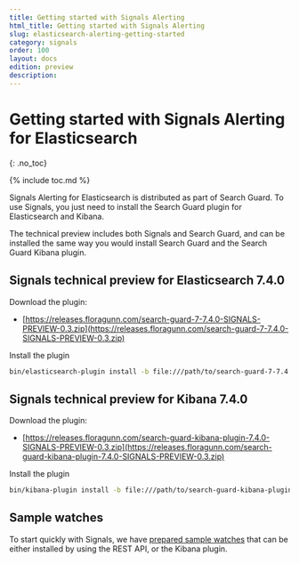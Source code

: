 ```yaml
---
title: Getting started with Signals Alerting
html_title: Getting started with Signals Alerting
slug: elasticsearch-alerting-getting-started
category: signals
order: 100
layout: docs
edition: preview
description: 
---
```


<!--- Copyright 2019 floragunn GmbH -->

# Getting started with Signals Alerting for Elasticsearch
{: .no_toc}

{% include toc.md %}

Signals Alerting for Elasticsearch is distributed as part of Search Guard. To use Signals, you just need to install the Search Guard plugin for Elasticsearch and Kibana.

The technical preview includes both Signals and Search Guard, and can be installed the same way you would install Search Guard and the Search Guard Kibana plugin.

## Signals technical preview for Elasticsearch 7.4.0

Download the plugin:

* [https://releases.floragunn.com/search-guard-7-7.4.0-SIGNALS-PREVIEW-0.3.zip](https://releases.floragunn.com/search-guard-7-7.4.0-SIGNALS-PREVIEW-0.3.zip)

Install the plugin

```bash
bin/elasticsearch-plugin install -b file:///path/to/search-guard-7-7.4.0-SIGNALS-PREVIEW-0.3.zip
```


## Signals technical preview for Kibana 7.4.0

Download the plugin:

* [https://releases.floragunn.com/search-guard-kibana-plugin-7.4.0-SIGNALS-PREVIEW-0.3.zip](https://releases.floragunn.com/search-guard-kibana-plugin-7.4.0-SIGNALS-PREVIEW-0.3.zip)

Install the plugin

```bash
bin/kibana-plugin install -b file:///path/to/search-guard-kibana-plugin-7.4.0-SIGNALS-PREVIEW-0.3.zip
```

## Sample watches

To start quickly with Signals, we have [prepared sample watches](sample_watches.md) that can be either installed by using the REST API, or the Kibana plugin.
